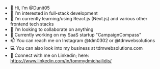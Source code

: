 - 👋 Hi, I’m @Dunit05
- 👀 I’m interested in full-stack development
- 🌱 I’m currently learning/using React.js (Next.js) and various other frontend tech stacks
- 💞️ I’m looking to collaborate on anything
- 🚀 Currently working on my SaaS startup "CampaignCompass"
- 📫 You can reach me on Instagram @tdm0302 or @tdmwebsolutions
- 💻 You can also look into my business at tdmwebsolutions.com
- 📨 Connect with me on Linkedin; here: https://www.linkedin.com/in/tommydmichailidis/
